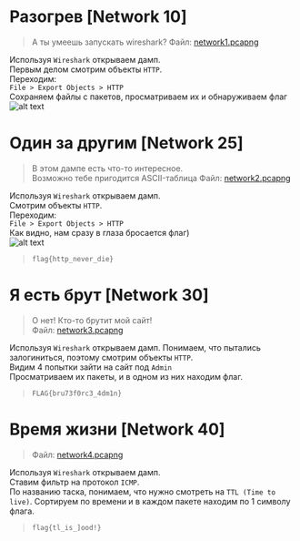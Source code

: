 Разогрев [Network 10]
================
> А ты умеешь запускать wireshark?
Файл: [network1.pcapng](https://github.com/axelmaker/vkactf2018_writeup/raw/master/network/network1.pcapng)

Используя ```Wireshark``` открываем дамп.  
Первым делом смотрим объекты ```HTTP```.  
Переходим:  
```File > Export Objects > HTTP```  
Сохраняем файлы с пакетов, просматриваем их и обнаруживаем флаг  
![alt text](https://github.com/axelmaker/vkactf2018_writeup/blob/master/network/123.jpg?raw=true)


Один за другим  [Network 25]
================
> В этом дампе есть что-то интересное.  
Возможно тебе пригодится ASCII-таблица
Файл: [network2.pcapng](https://github.com/axelmaker/vkactf2018_writeup/raw/master/network/network2.pcapng)

Используя ```Wireshark``` открываем дамп.  
Смотрим объекты ```HTTP```.  
Переходим:  
```File > Export Objects > HTTP```  
Как видно, нам сразу в глаза бросается флаг)  
![alt text](https://github.com/axelmaker/vkactf2018_writeup/blob/master/network/network2.png?raw=true)  
>```flag{http_never_die}```


Я есть брут [Network 30]
================
> О нет! Кто-то брутит мой сайт!  
Файл: [network3.pcapng](https://github.com/axelmaker/vkactf2018_writeup/raw/master/network/network3.pcapng)

Используя ```Wireshark``` открываем дамп.
Понимаем, что пытались залогиниться, поэтому смотрим объекты ```HTTP```.  
Видим 4 попытки зайти на сайт под ```Admin```  
Просматриваем их пакеты, и в одном из них находим флаг.  

> ```FLAG{bru73f0rc3_4dm1n}```


Время жизни [Network 40]
================
> Файл: [network4.pcapng](https://github.com/axelmaker/vkactf2018_writeup/raw/master/network/network4.pcapng)

Используя ```Wireshark``` открываем дамп.  
Ставим фильтр на протокол ```ICMP```.  
По названию таска, понимаем, что нужно смотреть на ```TTL (Time to live)```.
Сортируем по времени и в каждом пакете находим по 1 символу флага.  

>```flag{tl_is_]ood!}```
